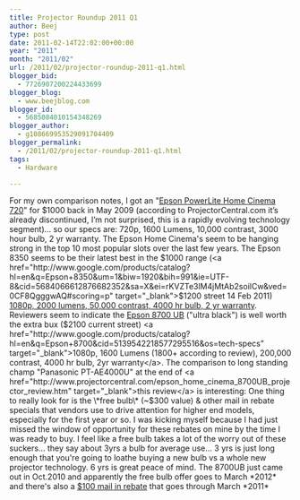 ```yaml
---
title: Projector Roundup 2011 Q1
author: Beej
type: post
date: 2011-02-14T22:02:00+00:00
year: "2011"
month: "2011/02"
url: /2011/02/projector-roundup-2011-q1.html
blogger_bid:
  - 7726907200224433699
blogger_blog:
  - www.beejblog.com
blogger_id:
  - 5685084010154348269
blogger_author:
  - g108669953529091704409
blogger_permalink:
  - /2011/02/projector-roundup-2011-q1.html
tags:
  - Hardware

---
```

For my own comparison notes, I got an "<a href="http://www.projectorcentral.com/Epson-PowerLite_Home_Cinema_720.htm" target="_blank">Epson PowerLite Home Cinema 720</a>" for $1000 back in May 2009 (according to ProjectorCentral.com it’s already discontinued, I’m not surprised, this is a rapidly evolving technology segment)… so our specs are: 720p, 1600 Lumens, 10,000 contrast, 3000 hour bulb, 2 yr warranty. The Epson Home Cinema's seem to be hanging strong in the top 10 most popular slots over the last few years. The Epson 8350 seems to be their latest best in the $1000 range (<a href="http://www.google.com/products/catalog?hl=en&q=Epson+8350&um=1&biw=1920&bih=991&ie=UTF-8&cid=5684066612876682352&sa=X&ei=rKVZTe3lM4jMtAb2soilCw&ved=0CF8QgggwAQ#scoring=p" target="_blank">$1200 street 14 Feb 2011</a>) <a href="http://www.google.com/products/catalog?hl=en&q=epson+home+cinema+1080&cid=5684066612876682352&os=tech-specs" target="_blank">1080p, 2000 lumens, 50,000 contrast, 4000 hr bulb, 2 yr warranty</a>. Reviewers seem to indicate the <a href="http://www.google.com/search?q=Epson+8700+&hl=en&tbs=shop%3A1&aq=f" target="_blank">Epson 8700 UB</a> ("ultra black") is well worth the extra bux ($2100 current street) <a href="http://www.google.com/products/catalog?hl=en&q=Epson+8700&cid=5139542218577295516&os=tech-specs" target="_blank">1080p, 1600 Lumens (1800+ according to review), 200,000 contrast, 4000 hr bulb, 2yr warranty</a>. The comparison to long standing champ "Panasonic PT-AE4000U" at the end of <a href="http://www.projectorcentral.com/epson_home_cinema_8700UB_projector_review.htm" target="_blank">this review</a> is interesting: One thing to really look for is the \*free bulb\* (~$300 value) & other mail in rebate specials that vendors use to drive attention for higher end models, especially for the first year or so. I was kicking myself because I had just missed the window of opportunity for these rebates on mine by the time I was ready to buy. I feel like a free bulb takes a lot of the worry out of these suckers... they say about 3yrs a bulb for average use... 3 yrs is just long enough that you're going to loathe buying a new bulb vs a whole new projector technology. 6 yrs is great peace of mind. The 8700UB just came out in Oct.2010 and apparently the free bulb offer goes to March \*2012\* and there's also a <a href="http://www.projectorpeople.com/projectors/projdtls.asp?itemid=26118&sid=BLOG" target="_blank">$100 mail in rebate</a> that goes through March \*2011\*